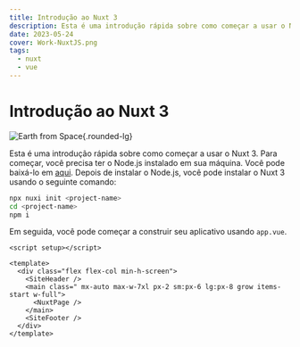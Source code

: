```yaml
---
title: Introdução ao Nuxt 3
description: Esta é uma introdução rápida sobre como começar a usar o Nuxt 3.
date: 2023-05-24
cover: Work-NuxtJS.png
tags:
  - nuxt
  - vue
---
```


# Introdução ao Nuxt 3

![Earth from Space](/images/blog/Work-NuxtJS.png){.rounded-lg}

Esta é uma introdução rápida sobre como começar a usar o Nuxt 3. Para começar, você precisa ter o Node.js instalado em sua máquina. Você pode baixá-lo em [aqui](https://nodejs.org/en/download/). Depois de instalar o Node.js, você pode instalar o Nuxt 3 usando o seguinte comando:

```bash
npx nuxi init <project-name>
cd <project-name>
npm i
```

Em seguida, você pode começar a construir seu aplicativo usando `app.vue`.

```vue
<script setup></script>

<template>
  <div class="flex flex-col min-h-screen">
    <SiteHeader />
    <main class=" mx-auto max-w-7xl px-2 sm:px-6 lg:px-8 grow items-start w-full">
      <NuxtPage />
    </main>
    <SiteFooter />
  </div>
</template>
```
